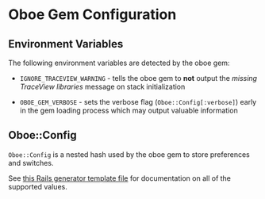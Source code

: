 # Oboe Gem Configuration

## Environment Variables

The following environment variables are detected by the oboe gem:

* `IGNORE_TRACEVIEW_WARNING` - tells the oboe gem to __not__ output the _missing TraceView libraries_ message on stack initialization

* `OBOE_GEM_VERBOSE` - sets the verbose flag (`Oboe::Config[:verbose]`) early in the gem loading process which may output valuable information

## Oboe::Config

`Oboe::Config` is a nested hash used by the oboe gem to store preferences and switches.

See [this Rails generator template file](https://github.com/appneta/oboe-ruby/blob/master/lib/rails/generators/oboe/templates/oboe_initializer.rb) for documentation on all of the supported values.

